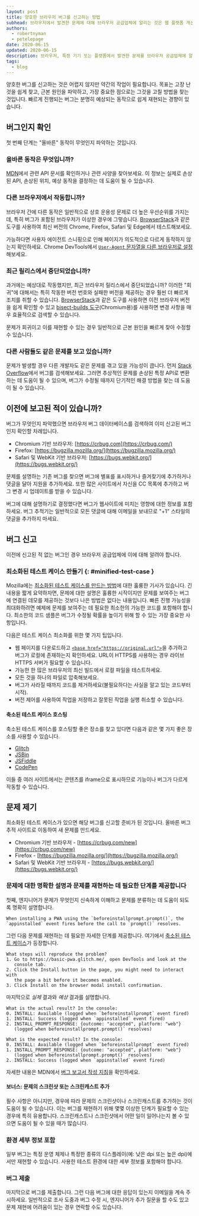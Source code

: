 ```yaml
---
layout: post
title: 양호한 브라우저 버그를 신고하는 방법
subhead: 브라우저에서 발견한 문제에 대해 브라우저 공급업체에 알리는 것은 웹 플랫폼 개선에 필수적인 부분입니다!
authors:
  - robertnyman
  - petelepage
date: 2020-06-15
updated: 2020-06-15
description: 브라우저, 특정 기기 또는 플랫폼에서 발견한 문제를 브라우저 공급업체에 알리는 것은 웹 플랫폼 개선에 필수적인 부분입니다!
tags:
  - blog
---
```


양호한 버그를 신고하는 것은 어렵지 않지만 약간의 작업이 필요합니다. 목표는 고장 난 것을 쉽게 찾고, 근본 원인을 파악하고, 가장 중요한 점으로는 그것을 고칠 방법을 찾는 것입니다. 빠르게 진행되는 버그는 분명히 예상되는 동작으로 쉽게 재현되는 경향이 있습니다.

## 버그인지 확인

첫 번째 단계는 "올바른" 동작이 무엇인지 파악하는 것입니다.

### 올바른 동작은 무엇입니까?

[MDN](https://developer.mozilla.org/)에서 관련 API 문서를 확인하거나 관련 사양을 찾아보세요. 이 정보는 실제로 손상된 API, 손상된 위치, 예상 동작을 결정하는 데 도움이 될 수 있습니다.

### 다른 브라우저에서 작동합니까?

브라우저 간에 다른 동작은 일반적으로 상호 운용성 문제로 더 높은 우선순위를 가지는데, 특히 버그가 포함된 브라우저가 이상한 경우에 그렇습니다. [BrowserStack](https://www.browserstack.com/)과 같은 도구를 사용하여 최신 버전의 Chrome, Firefox, Safari 및 Edge에서 테스트해보세요.

가능하다면 사용자 에이전트 스니핑으로 인해 페이지가 의도적으로 다르게 동작하지 않는지 확인하세요. Chrome DevTools에서 [`User-Agent` 문자열을 다른 브라우저로 설정](https://developer.chrome.com/docs/devtools/device-mode/override-user-agent/)해보세요.

### 최근 릴리스에서 중단되었습니까?

과거에는 예상대로 작동했지만, 최근 브라우저 릴리스에서 중단되었습니까? 이러한 "회귀"에 대해서는 특히 작동한 버전 번호와 실패한 버전을 제공하는 경우 훨씬 더 빠르게 조치를 취할 수 있습니다. [BrowserStack](https://www.browserstack.com/)과 같은 도구를 사용하면 이전 브라우저 버전을 쉽게 확인할 수 있고 [bisect-builds 도구](https://www.chromium.org/developers/bisect-builds-py)(Chromium용)를 사용하면 변경 사항을 매우 효율적으로 검색할 수 있습니다.

문제가 회귀이고 이를 재현할 수 있는 경우 일반적으로 근본 원인을 빠르게 찾아 수정할 수 있습니다.

### 다른 사람들도 같은 문제를 보고 있습니까?

문제가 발생할 경우 다른 개발자도 같은 문제를 겪고 있을 가능성이 큽니다. 먼저 [Stack Overflow](http://stackoverflow.com/)에서 버그를 검색해보세요. 그러면 추상적인 문제를 손상된 특정 API로 변환하는 데 도움이 될 수 있으며, 버그가 수정될 때까지 단기적인 해결 방법을 찾는 데 도움이 될 수 있습니다.

## 이전에 보고된 적이 있습니까?

버그가 무엇인지 파악했으면 브라우저 버그 데이터베이스를 검색하여 이미 신고된 버그인지 확인할 차례입니다.

- Chromium 기반 브라우저: [https://crbug.com](https://crbug.com/)
- Firefox: [https://bugzilla.mozilla.org/](https://bugzilla.mozilla.org/)
- Safari 및 WebKit 기반 브라우저: [https://bugs.webkit.org/](https://bugs.webkit.org/)

문제를 설명하는 기존 버그를 찾으면 버그에 별표를 표시하거나 즐겨찾기에 추가하거나 댓글을 달아 지원을 추가하세요. 또한 많은 사이트에서 자신을 CC 목록에 추가하고 버그 변경 시 업데이트를 받을 수 있습니다.

버그에 대해 설명하기로 결정했다면 버그가 웹사이트에 미치는 영향에 대한 정보를 포함하세요. 버그 추적기는 일반적으로 모든 댓글에 대해 이메일을 보내므로 "+1" 스타일의 댓글을 추가하지 마세요.

## 버그 신고

이전에 신고된 적 없는 버그인 경우 브라우저 공급업체에 이에 대해 알려야 합니다.

### 최소화된 테스트 케이스 만들기 {: #minified-test-case }

Mozilla에는 [최소화된 테스트 케이스를 만드는 방법](https://developer.mozilla.org/docs/Mozilla/QA/Reducing_testcases)에 대한 훌륭한 기사가 있습니다. 긴 내용을 짧게 요약하자면, 문제에 대한 설명은 훌륭한 시작이지만 문제를 보여주는 버그에 연결된 데모를 제공하는 것보다 나은 방법은 없다는 내용입니다. 빠른 진행 가능성을 최대화하려면 예제에 문제를 보여주는 데 필요한 최소한의 가능한 코드를 포함해야 합니다. 최소한의 코드 샘플은 버그가 수정될 확률을 높이기 위해 할 수 있는 가장 중요한 사항입니다.

다음은 테스트 케이스 최소화를 위한 몇 가지 팁입니다.

- 웹 페이지를 다운로드하고 [`<base href="https://original.url">`](https://developer.mozilla.org/docs/Web/HTML/Element/base)을 추가하고 버그가 로컬에 존재하는지 확인하세요. URL이 HTTPS를 사용하는 경우 라이브 HTTPS 서버가 필요할 수 있습니다.
- 가능한 한 많은 브라우저의 최신 빌드에서 로컬 파일을 테스트하세요.
- 모든 것을 하나의 파일로 압축해보세요.
- 버그가 사라질 때까지 코드를 제거하세요(불필요하다는 사실을 알고 있는 코드부터 시작).
- 버전 제어를 사용하여 작업을 저장하고 잘못된 작업을 실행 취소할 수 있습니다.

#### 축소된 테스트 케이스 호스팅

축소된 테스트 케이스를 호스팅할 좋은 장소를 찾고 있다면 다음과 같은 몇 가지 좋은 장소를 사용할 수 있습니다.

- [Glitch](https://glitch.com)
- [JSBin](https://jsbin.com)
- [JSFiddle](https://jsfiddle.net)
- [CodePen](https://codepen.io)

이들 중 여러 사이트에서는 콘텐츠를 iframe으로 표시하므로 기능이나 버그가 다르게 작동할 수 있습니다.

## 문제 제기

최소화된 테스트 케이스가 있으면 해당 버그를 신고할 준비가 된 것입니다. 올바른 버그 추적 사이트로 이동하여 새 문제를 만드세요.

- Chromium 기반 브라우저 - [https://crbug.com/new](https://crbug.com/new)
- Firefox - [https://bugzilla.mozilla.org/](https://bugzilla.mozilla.org/)
- Safari 및 WebKit 기반 브라우저 - [https://bugs.webkit.org/](https://bugs.webkit.org/)

### 문제에 대한 명확한 설명과 문제를 재현하는 데 필요한 단계를 제공합니다

첫째, 엔지니어가 문제가 무엇인지 신속하게 이해하고 문제를 분류하는 데 도움이 되도록 명확히 설명합니다.

```text
When installing a PWA using the `beforeinstallprompt.prompt()`, the
`appinstalled` event fires before the call to `prompt()` resolves.
```

그런 다음 문제를 재현하는 데 필요한 자세한 단계를 제공합니다. 여기에서 [축소된 테스트 케이스](#minified-test-case)가 등장합니다.

```text
What steps will reproduce the problem?
1. Go to https://basic-pwa.glitch.me/, open DevTools and look at the
   console tab.
2. Click the Install button in the page, you might need to interact with
   the page a bit before it becomes enabled.
3. Click Install on the browser modal install confirmation.
```

마지막으로 *실제* 결과와 *예상* 결과를 설명합니다.

```text
What is the actual result? In the console:
0. INSTALL: Available (logged when `beforeinstallprompt` event fired)
1. INSTALL: Success (logged when `appinstalled` event fired)
2. INSTALL_PROMPT_RESPONSE: {outcome: "accepted", platform: "web"}
   (logged when beforeinstallprompt.prompt()` resolves)

What is the expected result? In the console:
0. INSTALL: Available (logged when `beforeinstallprompt` event fired)
1. INSTALL_PROMPT_RESPONSE: {outcome: "accepted", platform: "web"}
   (logged when beforeinstallprompt.prompt()` resolves)
2. INSTALL: Success (logged when `appinstalled` event fired)
```

자세한 내용은 MDN에서 [버그 보고서 작성 지침](https://developer.mozilla.org/docs/Mozilla/QA/Bug_writing_guidelines)을 확인하세요.

#### 보너스: 문제의 스크린샷 또는 스크린캐스트 추가

필수 사항은 아니지만, 경우에 따라 문제의 스크린샷이나 스크린캐스트를 추가하는 것이 도움이 될 수 있습니다. 이는 버그를 재현하기 위해 몇몇 이상한 단계가 필요할 수 있는 경우에 특히 유용합니다. 스크린캐스트나 스크린샷에서 어떤 일이 일어나는지 볼 수 있으면 도움이 될 수 있을 때가 많습니다.

### 환경 세부 정보 포함

일부 버그는 특정 운영 체제나 특정한 종류의 디스플레이(예: 낮은 dpi 또는 높은 dpi)에서만 재현할 수 있습니다. 사용한 테스트 환경에 대한 세부 정보를 포함해야 합니다.

### 버그 제출

마지막으로 버그를 제출합니다. 그런 다음 버그에 대한 응답이 있는지 이메일을 계속 주시하세요. 일반적으로 조사 도중과 버그 수정 시, 엔지니어가 추가 질문을 할 수도 있고 문제 재현에 어려움이 있는 경우 연락할 수도 있습니다.
